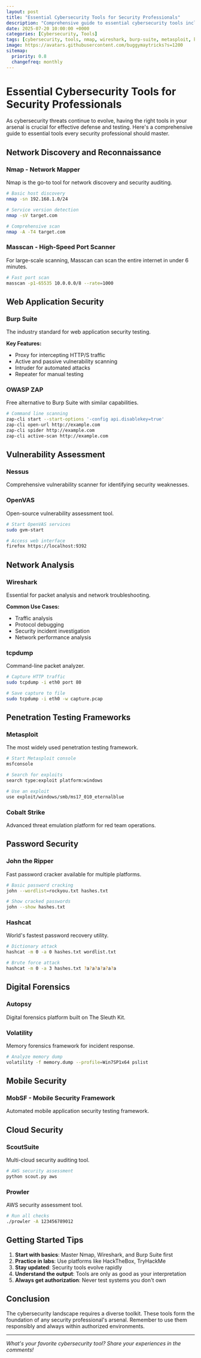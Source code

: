 ```yaml
---
layout: post
title: "Essential Cybersecurity Tools for Security Professionals"
description: "Comprehensive guide to essential cybersecurity tools including Nmap, Wireshark, Burp Suite, and more. Learn which tools every security professional and penetration tester should master."
date: 2025-07-20 10:00:00 +0000
categories: [Cybersecurity, Tools]
tags: [cybersecurity, tools, nmap, wireshark, burp-suite, metasploit, kali-linux, pentesting, security-tools]
image: https://avatars.githubusercontent.com/buggymaytricks?s=1200
sitemap:
  priority: 0.8
  changefreq: monthly
---
```


# Essential Cybersecurity Tools for Security Professionals

As cybersecurity threats continue to evolve, having the right tools in your arsenal is crucial for effective defense and testing. Here's a comprehensive guide to essential tools every security professional should master.

## Network Discovery and Reconnaissance

### Nmap - Network Mapper
Nmap is the go-to tool for network discovery and security auditing.

```bash
# Basic host discovery
nmap -sn 192.168.1.0/24

# Service version detection
nmap -sV target.com

# Comprehensive scan
nmap -A -T4 target.com
```

### Masscan - High-Speed Port Scanner
For large-scale scanning, Masscan can scan the entire internet in under 6 minutes.

```bash
# Fast port scan
masscan -p1-65535 10.0.0.0/8 --rate=1000
```

## Web Application Security

### Burp Suite
The industry standard for web application security testing.

**Key Features:**
- Proxy for intercepting HTTP/S traffic
- Active and passive vulnerability scanning
- Intruder for automated attacks
- Repeater for manual testing

### OWASP ZAP
Free alternative to Burp Suite with similar capabilities.

```bash
# Command line scanning
zap-cli start --start-options '-config api.disablekey=true'
zap-cli open-url http://example.com
zap-cli spider http://example.com
zap-cli active-scan http://example.com
```

## Vulnerability Assessment

### Nessus
Comprehensive vulnerability scanner for identifying security weaknesses.

### OpenVAS
Open-source vulnerability assessment tool.

```bash
# Start OpenVAS services
sudo gvm-start

# Access web interface
firefox https://localhost:9392
```

## Network Analysis

### Wireshark
Essential for packet analysis and network troubleshooting.

**Common Use Cases:**
- Traffic analysis
- Protocol debugging
- Security incident investigation
- Network performance analysis

### tcpdump
Command-line packet analyzer.

```bash
# Capture HTTP traffic
sudo tcpdump -i eth0 port 80

# Save capture to file
sudo tcpdump -i eth0 -w capture.pcap
```

## Penetration Testing Frameworks

### Metasploit
The most widely used penetration testing framework.

```bash
# Start Metasploit console
msfconsole

# Search for exploits
search type:exploit platform:windows

# Use an exploit
use exploit/windows/smb/ms17_010_eternalblue
```

### Cobalt Strike
Advanced threat emulation platform for red team operations.

## Password Security

### John the Ripper
Fast password cracker available for multiple platforms.

```bash
# Basic password cracking
john --wordlist=rockyou.txt hashes.txt

# Show cracked passwords
john --show hashes.txt
```

### Hashcat
World's fastest password recovery utility.

```bash
# Dictionary attack
hashcat -m 0 -a 0 hashes.txt wordlist.txt

# Brute force attack
hashcat -m 0 -a 3 hashes.txt ?a?a?a?a?a?a
```

## Digital Forensics

### Autopsy
Digital forensics platform built on The Sleuth Kit.

### Volatility
Memory forensics framework for incident response.

```bash
# Analyze memory dump
volatility -f memory.dump --profile=Win7SP1x64 pslist
```

## Mobile Security

### MobSF - Mobile Security Framework
Automated mobile application security testing framework.

## Cloud Security

### ScoutSuite
Multi-cloud security auditing tool.

```bash
# AWS security assessment
python scout.py aws
```

### Prowler
AWS security assessment tool.

```bash
# Run all checks
./prowler -A 123456789012
```

## Getting Started Tips

1. **Start with basics**: Master Nmap, Wireshark, and Burp Suite first
2. **Practice in labs**: Use platforms like HackTheBox, TryHackMe
3. **Stay updated**: Security tools evolve rapidly
4. **Understand the output**: Tools are only as good as your interpretation
5. **Always get authorization**: Never test systems you don't own

## Conclusion

The cybersecurity landscape requires a diverse toolkit. These tools form the foundation of any security professional's arsenal. Remember to use them responsibly and always within authorized environments.

---

*What's your favorite cybersecurity tool? Share your experiences in the comments!*

